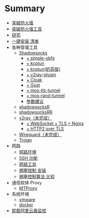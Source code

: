 # Summary
* [突破防火墙](README.md)
* [突破防火墙工具](突破防火墙工具.md)
* [研究](R-研究.md)
* [一键安装 清单](一键安装-清单.md)
* 各种穿墙工具
    * [Shadowsocks](shadowsocks-libev-搭建.md)
        * [+ simple-obfs ](shadowsocks-libev+simple-obfs-搭建.md)
        * [+ kcptun](shadowsocks-libev+kcptun.md)
        * [+ kcptun(奶茶版)](shadowsocks-libev+kcptun-奶茶版.md)
        * [+ v2ray-plugin ](shadowsocks-libev+v2ray-plugin-搭建.md)
        * [+ Cloak](shadowsocks-libev+Cloak.md)
        * [+ Gost](shadowsocks-libev+gost.md)
        * [+ mos-tls-tunnel](shadowsocks-libev+mos-tls-tunnel.md)
        * [+ mos-rand-tunnel](shadowsocks-libev+mos-rand-tunnel.md)
        * [参数建议](shadowsocks-参数建议.md)
    * [shadowsocksR](shadowsocksR.md)
    * [shadowsocksRR](shadowsocksRR.md)
    * [v2ray（未完成）](v2ray.md)
      * [+ WebSocket + TLS + Nginx](v2ray+WebSocket+TLS+Nginx.md)
      * [+ HTTP2 over TLS](v2ray+HTTP2overTLS.md)
    * [Wireguard（未完成）](Wireguard.md)
    * [Trojan](Trojan.md)
* 网路
    * [网路环境](网路环境.md)
    * [SSH 功能](SSH功能.md)
    * [网路工具](网路工具.md)
    * [拥塞控制 安装](bbr优化.md)
    * [拥塞控制算法 比较](拥塞控制算法比较.md)
* 通信软体 Proxy
    * [MTProxy](MTProxy.md)
* 系统环境
    * [vmware](vmware.md) 
    * [docker](docker.md)
* [卸载阿里云盾监控](卸载阿里云盾监控.md)